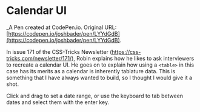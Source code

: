 # Calendar UI
 _A Pen created at CodePen.io. Original URL: [https://codepen.io/joshbader/pen/LYYdGdB](https://codepen.io/joshbader/pen/LYYdGdB).

 In issue 171 of the CSS-Tricks Newsletter (https://css-tricks.com/newsletter/171/), Robin explains how he likes to ask interviewers to recreate a calendar UI. He goes on to explain how using a `<table>` in this case has its merits as a calendar is inherently tablature data. This is something that I have always wanted to build, so I thought I would give it a shot.

Click and drag to set a date range, or use the keyboard to tab between dates and select them with the enter key.